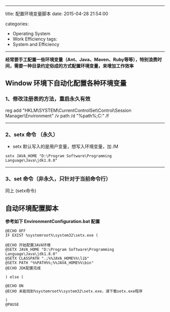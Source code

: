 ﻿----
title: 配置环境变量脚本
date: 2015-04-28 21:54:00

categories: 
- Operating System
- Work Efficiency
tags:
- System and Efficiency

----


**经常要手工配置一些环境变量（Ant、Java、Maven、Ruby等等），特别浪费时间，需要一种目录约定俗成的方式配置环境变量，来增加工作效率**


## Window 环境下自动化配置各种环境变量

### 1、修改注册表的方法，重启永久有效
reg add "HKLM\SYSTEM\CurrentControlSet\Control\Session Manager\Environment" /v path /d "%path%;C:\"  /f

---

### 2、setx 命令 （永久）
* setx 默认写入的是用户变量，想写入环境变量，加 /M
>
```
setx JAVA_HOME "D:\Program Software\Programming Language\Java\jdk1.8.0"
```

---

### 3、set 命令（非永久，只针对于当前命令行）
同上 (setx命令)

## 自动环境配置脚本 

**参考如下 EnvironmentConfiguration.bat 配置**
```
@ECHO OFF 
IF EXIST %systemroot%\system32\setx.exe ( 

@ECHO 开始配置JAVA环境
@SETX JAVA_HOME "D:\Program Software\Programming Language\Java\jdk1.8.0"
@SETX CLASSPATH ".;%%JAVA_HOME%%\lib"
@SETX PATH "%%PATH%%;%%JAVA_HOME%%\bin"
@ECHO JDK配置完成

) else (

@ECHO ON
@ECHO 未能找到%systemroot%\system32\setx.exe，请下载setx.exe程序 

)
@PAUSE 
```